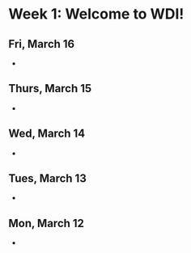 # Week 1: Welcome to WDI!

## Fri, March 16
- 

## Thurs, March 15
- 

## Wed, March 14
- 

## Tues, March 13
- 

## Mon, March 12
- 

